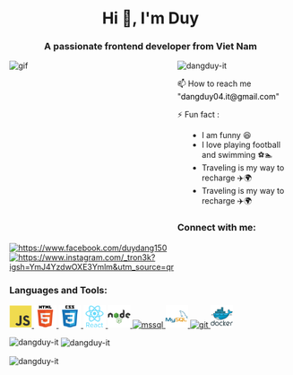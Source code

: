 <h1 align="center">Hi 👋, I'm Duy</h1>
<h3 align="center">A passionate frontend developer from Viet Nam</h3>


<img align="left" width="300" height="300" src="https://media0.giphy.com/media/v1.Y2lkPTc5MGI3NjExeXlweWE2bjIzYjhiMDB4ZmszaHhxazI2YnFpajVzN2kybGU0aGFhZiZlcD12MV9pbnRlcm5hbF9naWZfYnlfaWQmY3Q9Zw/gXr3j6YAClXFfZABn5/giphy.gif" alt="gif">
<p align="left"> <img src="https://komarev.com/ghpvc/?username=dangduy-it&label=Profile%20views&color=0e75b6&style=flat" alt="dangduy-it" /> </p>

<p>📫 How to reach me "<a href="mailto:dangduy04.it@gmail.com" style="color: black; text-decoration: none;">dangduy04.it@gmail.com</a>"</p>

<p>⚡ Fun fact :
    <ul> 
        <li style="margin-left: 20rem;">I am funny 😆</li>
        <li style="margin-left: 20rem;">I love playing football and swimming ⚽🏊</li>
        <li style="margin-left: 20rem;">Traveling is my way to recharge ✈️🌍</li>
        <li style="margin-left: 20rem;">Traveling is my way to recharge ✈️🌍</li>
    </ul>
</p>

<h3 align="left">Connect with me:</h3>
<p align="left">
    <a href="https://fb.com/https://www.facebook.com/duydang150" target="blank"><img align="center" src="https://raw.githubusercontent.com/rahuldkjain/github-profile-readme-generator/master/src/images/icons/Social/facebook.svg" alt="https://www.facebook.com/duydang150" height="30" width="40" /></a>
    <a href="https://www.instagram.com/_tron3k?igsh=YmJ4YzdwOXE3Ymlm&utm_source=qr" target="_blank"><img align="center" src="https://raw.githubusercontent.com/rahuldkjain/github-profile-readme-generator/master/src/images/icons/Social/instagram.svg" alt="https://www.instagram.com/_tron3k?igsh=YmJ4YzdwOXE3Ymlm&utm_source=qr" height="30" width="40"></a>
</p>


<h3 align="left">Languages and Tools:</h3>
<p align="left"> 
    <a href="https://developer.mozilla.org/en-US/docs/Web/JavaScript" target="_blank" rel="noreferrer"> <img src="https://raw.githubusercontent.com/devicons/devicon/master/icons/javascript/javascript-original.svg" alt="javascript" width="40" height="40"/> </a> 
    <a href="https://www.w3.org/html/" target="_blank" rel="noreferrer"> <img src="https://raw.githubusercontent.com/devicons/devicon/master/icons/html5/html5-original-wordmark.svg" alt="html5" width="40" height="40"/> </a> 
    <a href="https://www.w3schools.com/css/" target="_blank" rel="noreferrer"> <img src="https://raw.githubusercontent.com/devicons/devicon/master/icons/css3/css3-original-wordmark.svg" alt="css3" width="40" height="40"/> </a> 
    <a href="https://reactjs.org/" target="_blank" rel="noreferrer"> <img src="https://raw.githubusercontent.com/devicons/devicon/master/icons/react/react-original-wordmark.svg" alt="react" width="40" height="40"/> </a> 
    <a href="https://nodejs.org" target="_blank" rel="noreferrer"> <img src="https://raw.githubusercontent.com/devicons/devicon/master/icons/nodejs/nodejs-original-wordmark.svg" alt="nodejs" width="40" height="40"/> </a> 
    <a href="https://www.microsoft.com/en-us/sql-server" target="_blank" rel="noreferrer"> <img src="https://www.svgrepo.com/show/303229/microsoft-sql-server-logo.svg" alt="mssql" width="40" height="40"/> </a> 
    <a href="https://www.mysql.com/" target="_blank" rel="noreferrer"> <img src="https://raw.githubusercontent.com/devicons/devicon/master/icons/mysql/mysql-original-wordmark.svg" alt="mysql" width="40" height="40"/> </a> 
    <a href="https://git-scm.com/" target="_blank" rel="noreferrer"> <img src="https://www.vectorlogo.zone/logos/git-scm/git-scm-icon.svg" alt="git" width="40" height="40"/> </a> 
    <a href="https://www.docker.com/" target="_blank" rel="noreferrer"> <img src="https://raw.githubusercontent.com/devicons/devicon/master/icons/docker/docker-original-wordmark.svg" alt="docker" width="40" height="40"/> </a> 
    </p>

<p><img align="left" src="https://github-readme-stats.vercel.app/api/top-langs?username=dangduy-it&show_icons=true&locale=en&layout=compact" alt="dangduy-it" /></p>

<p>&nbsp;<img align="center" src="https://github-readme-stats.vercel.app/api?username=dangduy-it&show_icons=true&locale=en" alt="dangduy-it" /></p>

<p><img align="center" src="https://github-readme-streak-stats.herokuapp.com/?user=dangduy-it&" alt="dangduy-it" /></p>
